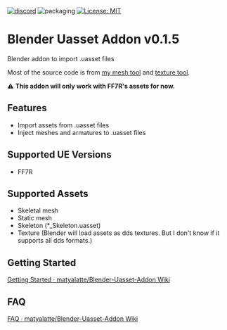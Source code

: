 [![discord](https://badgen.net/badge/icon/discord?icon=discord&label)](https://discord.gg/Qx2Ff3MByF)
![packaging](https://github.com/matyalatte/Blender-Uasset-Addon/actions/workflows/main.yml/badge.svg)
[![License: MIT](https://img.shields.io/badge/License-MIT-yellow.svg)](https://opensource.org/licenses/MIT)

# Blender Uasset Addon v0.1.5
Blender addon to import .uasset files

Most of the source code is from [my mesh tool](https://github.com/matyalatte/FF7R-mesh-importer) and [texture tool](https://github.com/matyalatte/UE4-DDS-Tools).

:warning: **This addon will only work with FF7R's assets for now.**

## Features

- Import assets from .uasset files
- Inject meshes and armatures to .uasset files

## Supported UE Versions

- FF7R

## Supported Assets

- Skeletal mesh
- Static mesh
- Skeleton (*_Skeleton.uasset)
- Texture (Blender will load assets as dds textures. But I don't know if it supports all dds formats.)

## Getting Started
[Getting Started · matyalatte/Blender-Uasset-Addon Wiki](https://github.com/matyalatte/Blender-Uasset-Addon/wiki/Getting-Started)

## FAQ
[FAQ · matyalatte/Blender-Uasset-Addon Wiki](https://github.com/matyalatte/Blender-Uasset-Addon/wiki/FAQ)

